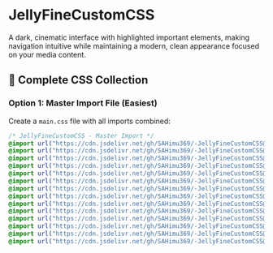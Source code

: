 # JellyFineCustomCSS

A dark, cinematic interface with highlighted important elements, making navigation intuitive while maintaining a modern, clean appearance focused on your media content.

## 📁 Complete CSS Collection

### **Option 1: Master Import File (Easiest)**
Create a `main.css` file with all imports combined:
```css
/* JellyFineCustomCSS - Master Import */
@import url("https://cdn.jsdelivr.net/gh/SAHimu369/-JellyFineCustomCSS@main/colorvariables.css");
@import url("https://cdn.jsdelivr.net/gh/SAHimu369/-JellyFineCustomCSS@main/Logostyling.css");
@import url("https://cdn.jsdelivr.net/gh/SAHimu369/-JellyFineCustomCSS@main/Indicators.css");
@import url("https://cdn.jsdelivr.net/gh/SAHimu369/-JellyFineCustomCSS@main/TopMenu.css");
@import url("https://cdn.jsdelivr.net/gh/SAHimu369/-JellyFineCustomCSS@main/episodepreview.css");
@import url("https://cdn.jsdelivr.net/gh/SAHimu369/-JellyFineCustomCSS@main/castthumbnails.css");
@import url("https://cdn.jsdelivr.net/gh/SAHimu369/-JellyFineCustomCSS@main/Cardcontainer.css");
@import url("https://cdn.jsdelivr.net/gh/SAHimu369/-JellyFineCustomCSS@main/Formelements.css");
@import url("https://cdn.jsdelivr.net/gh/SAHimu369/-JellyFineCustomCSS@main/Background.css");
@import url("https://cdn.jsdelivr.net/gh/SAHimu369/-JellyFineCustomCSS@main/Enhancedbutton.css");
@import url("https://cdn.jsdelivr.net/gh/SAHimu369/-JellyFineCustomCSS@main/Borderradius.css");
@import url("https://cdn.jsdelivr.net/gh/SAHimu369/-JellyFineCustomCSS@main/CARDHOVER.css");
@import url("https://cdn.jsdelivr.net/gh/SAHimu369/-JellyFineCustomCSS@main/Responsiveadjustments.css");
@import url("https://cdn.jsdelivr.net/gh/SAHimu369/-JellyFineCustomCSS@main/Scrollbarstyling.css");
